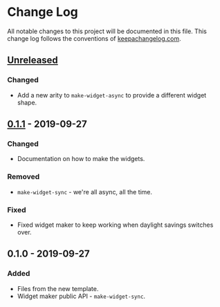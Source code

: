 # Change Log
All notable changes to this project will be documented in this file. This change log follows the conventions of [keepachangelog.com](http://keepachangelog.com/).

## [Unreleased]
### Changed
- Add a new arity to `make-widget-async` to provide a different widget shape.

## [0.1.1] - 2019-09-27
### Changed
- Documentation on how to make the widgets.

### Removed
- `make-widget-sync` - we're all async, all the time.

### Fixed
- Fixed widget maker to keep working when daylight savings switches over.

## 0.1.0 - 2019-09-27
### Added
- Files from the new template.
- Widget maker public API - `make-widget-sync`.

[Unreleased]: https://github.com/your-name/datasource-clj/compare/0.1.1...HEAD
[0.1.1]: https://github.com/your-name/datasource-clj/compare/0.1.0...0.1.1
